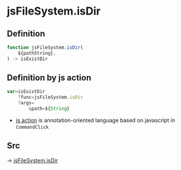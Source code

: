 # jsFileSystem.isDir

## Definition

```js.js
function jsFileSystem.isDir(
	${pathString},
) -> isExistDir
```


## Definition by js action

```js.js
var=isExistDir
	?func=jsFileSystem.isDir
	?args=
		&path=${String}
```

- [js action](#) is annotation-oriented language based on javascript in `CommandClick`



## Src

-> [jsFileSystem.isDir](https://github.com/puutaro/CommandClick/blob/master/app/src/main/java/com/puutaro/commandclick/fragment_lib/terminal_fragment/js_interface/file/JsFileSystem.kt#L414)


